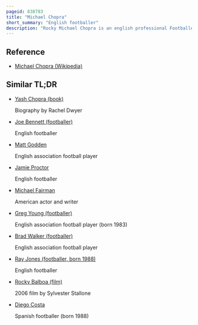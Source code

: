 ```yaml
---
pageid: 838783
title: "Michael Chopra"
short_summary: "English footballer"
description: "Rocky Michael Chopra is an english professional Footballer who plays for west allotment celtic as a Striker."
---
```


## Reference

- [Michael Chopra (Wikipedia)](https://en.wikipedia.org/?curid=838783)

## Similar TL;DR

- [Yash Chopra (book)](/tldr/en/yash-chopra-book)

  Biography by Rachel Dwyer

- [Joe Bennett (footballer)](/tldr/en/joe-bennett-footballer)

  English footballer

- [Matt Godden](/tldr/en/matt-godden)

  English association football player

- [Jamie Proctor](/tldr/en/jamie-proctor)

  English footballer

- [Michael Fairman](/tldr/en/michael-fairman)

  American actor and writer

- [Greg Young (footballer)](/tldr/en/greg-young-footballer)

  English association football player (born 1983)

- [Brad Walker (footballer)](/tldr/en/brad-walker-footballer)

  English association football player

- [Ray Jones (footballer, born 1988)](/tldr/en/ray-jones-footballer-born-1988)

  English footballer

- [Rocky Balboa (film)](/tldr/en/rocky-balboa-film)

  2006 film by Sylvester Stallone

- [Diego Costa](/tldr/en/diego-costa)

  Spanish footballer (born 1988)
